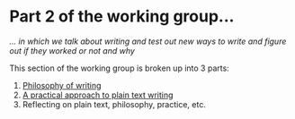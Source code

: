 # Part 2 of the working group...

*... in which we talk about writing and test out new ways to write and figure out if they worked or not and why*

This section of the working group is broken up into 3 parts:

1. [Philosophy of writing](day01_writing-philosophy/activity1.md)
2. [A practical approach to plain text writing](/activity2.md)
3. Reflecting on plain text, philosophy, practice, etc.
